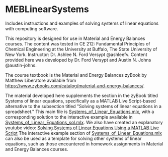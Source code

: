 # MEBLinearSystems
Includes instructions and examples of solving systems of linear equations with computing software.

This repository is designed for use in Material and Energy Balances courses. The content was tested in CE 212: Fundamental Principles of Chemical Engineering at the University at Buffalo, The State University of New York. Instructor: Dr. Ashlee N. Ford Versypt @ashleefv. Content provided here was developed by Dr. Ford Versypt and Austin N. Johns @austin-johns.

The course textbook is the Material and Energy Balances zyBook by Matthew Liberatore available from https://www.zybooks.com/catalog/material-and-energy-balances/.

The material developed here supplements the section in the zyBook titled Systems of linear equations, specifically as a MATLAB Live Script-based alternative to the subsection titled "Solving systems of linear equations in a spreadsheet." This main file is [Systems_of_Linear_Equations.mlx](https://github.com/ashleefv/MEBLinearSystems/blob/master/Systems_of_Linear_Equations.mlx), with a corresponding solution to the interactive example available in [Systems_of_Linear_Equations_sol.mlx](https://github.com/ashleefv/MEBLinearSystems/blob/master/Systems_of_Linear_Equations_sol.mlx). We also have created an explanatory youtube video: [Solving Systems of Linear Equations Using a MATLAB Live Script](https://youtu.be/78n8XaCBt9w)
The interactive example section of [Systems_of_Linear_Equations.mlx](https://github.com/ashleefv/MEBLinearSystems/blob/master/Systems_of_Linear_Equations.mlx) can also be used as a template for solving other systems of linear equations, such as those encountered in homework assignments in Material and Energy Balances courses.
